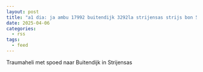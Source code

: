 ```yaml
---
layout: post
title: "a1 dia: ja ambu 17992 buitendijk 3292la strijensas strijs bon 51428"
date: 2025-04-06
categories: 
  - rss
tags: 
  - feed
---
```


Traumaheli met spoed naar Buitendijk in Strijensas
